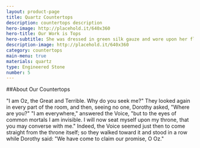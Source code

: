```yaml
---
layout: product-page
title: Quartz Countertops
description: countertops description
hero-image: http://placehold.it/640x360
hero-title: Our Work is Tops
hero-subtitle: She was dressed in green silk gauze and wore upon her flowing green locks a crown of jewels.  Growing from her shoulders were wings, gorgeous in color and so light that they fluttered if the slightest breath of air reached them.
description-image: http://placehold.it/640x360
category: countertops
main-menu: true
materials: quartz
type: Engineered Stone
number: 5
---
```


##About Our Countertops

"I am Oz, the Great and Terrible. Why do you seek me?" They looked again in every part of the room, and then, seeing no one, Dorothy asked, "Where are you?" "I am everywhere," answered the Voice, "but to the eyes of common mortals I am invisible. I will now seat myself upon my throne, that you may converse with me." Indeed, the Voice seemed just then to come straight from the throne itself; so they walked toward it and stood in a row while Dorothy said: "We have come to claim our promise, O Oz."